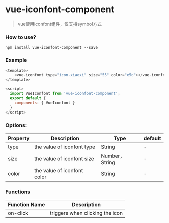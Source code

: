 # vue-iconfont-component

> vue使用iconfont组件，仅支持symbol方式

### How to use?
```
npm install vue-iconfont-component --save
```

### Example
``` js
<template>
    <vue-iconfont type="icon-xiaoxi" size="55" color="e5d"></vue-iconfont>
</template>

<script>
  import VueIconfont from 'vue-iconfont-component';
  export default {
    components: { VueIconfont }
  }
</script>
```

### Options:

| Property | Description | Type | default |
| --- | --- | --- | --- |
| type | the value of iconfont type | String | - |
| size | the value of iconfont size | Number，String | - |
| color | the value of iconfont color | String | - |

### Functions
| Function Name | Description |
| --- | --- |
| on-click | triggers when clicking the icon |
